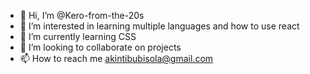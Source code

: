 - 👋 Hi, I’m @Kero-from-the-20s
- 👀 I’m interested in learning multiple languages and how to use react
- 🌱 I’m currently learning CSS
- 💞️ I’m looking to collaborate on projects
- 📫 How to reach me akintibubisola@gmail.com

<!---
Kero-from-the-20s/Kero-from-the-20s is a ✨ special ✨ repository because its `README.md` (this file) appears on your GitHub profile.
You can click the Preview link to take a look at your changes.
--->
